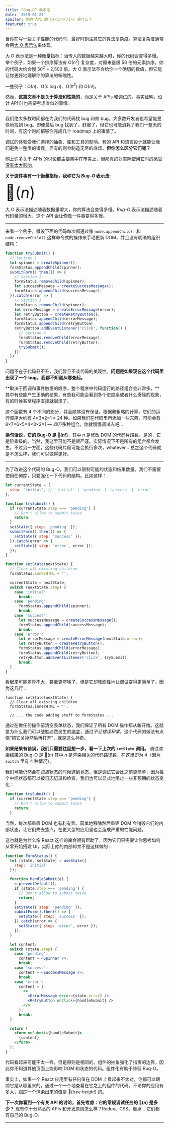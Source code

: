 ```yaml
---
title: “Bug-O” 表示法
date: '2019-01-25'
spoiler: 你的 API 的 🐞(<i>n</i>) 是什么？
featured: true
---
```


当你在写一些关乎性能的代码时，最好时刻注意它的算法复杂度。算法复杂度通常会用[大 O 表示法](https://rob-bell.net/2009/06/a-beginners-guide-to-big-o-notation/)来体现。

大 O 表示法是一种衡量指标：当传入的数据越来越大时，你的代码会变得多慢。举个例子，如果一个排序算法有 O(<i>n<sup>2</sup></i>) 复杂度，对原来量级 50 倍的元素排序，你的代码大约会慢 50<sup>2</sup> = 2,500 倍。大 O 表示法不会给你一个确切的数值，但它能让你更好地理解你的算法的伸缩性。

一些例子：O(<i>n</i>)、O(<i>n</i> log <i>n</i>)、O(<i>n<sup>2</sup></i>) 和 O(<i>n!</i>)。


然而，**这篇文章不是关于算法和性能的**，而是关于 APIs 和调试的。事实证明，设计 API 时也需要考虑类似的事情。

---

我们绝大多数时间都在为我们的代码找 bug 和修 bug。大多数开发者也希望能更快地找到 bug。即便最后 bug 找到了，舒服了，但它也可能消耗了我们一整天的时间，有这个时间都够你完成几个 roadmap 上的事情了。

调试的体验受我们选择的抽象、库和工具的影响。有的 API 和语言设计就能让我们避免一整类的错误，但有的则会制造无尽的麻烦。**但你怎么区分它们呢？**

网上许多关于 APIs 的讨论都主要集中在审美上，但那真的[对实际使用它时的感受没有太大影响](/optimized-for-change/)。

**关于这件事有一个衡量指标，我称它为 *Bug-O* 表示法:**

<font size="40">🐞(<i>n</i>)</font>

大 O 表示法描述随着数据量增大，你的算法会变得多慢。*Bug-O* 表示法描述随着代码量的增大，这个 API 会让**你**做一件事变得多慢。

---

来看一个例子，假设下面的代码每次都通过像 `node.appendChild()` 和 `node.removeChild()` 这样命令式的操作来手动更新 DOM，并且没有明确的组织结构：

```jsx
function trySubmit() {
  // Section 1
  let spinner = createSpinner();
  formStatus.appendChild(spinner);
  submitForm().then(() => {
  	// Section 2
    formStatus.removeChild(spinner);
    let successMessage = createSuccessMessage();
    formStatus.appendChild(successMessage);
  }).catch(error => {
  	// Section 3
    formStatus.removeChild(spinner);
    let errorMessage = createErrorMessage(error);
    let retryButton = createRetryButton();
    formStatus.appendChild(errorMessage);
    formStatus.appendChild(retryButton)
    retryButton.addEventListener('click', function() {
      // Section 4
      formStatus.removeChild(errorMessage);
      formStatus.removeChild(retryButton);
      trySubmit();
    });
  })
}
```

问题不在于代码丑不丑，我们暂且不谈代码的美观性。**问题是如果现在这个代码里出现了一个 bug，我都不知道从哪查起。**

**取决于回调和事件触发的顺序，整个程序中代码运行的路径组合会非常多，**其中有些能产生正确的结果，有些我可能会看到多个进度条或者什么奇怪的现象，有的时候甚至程序直接就崩溃了。

这个函数有 4 个不同的部分，并且顺序没有保证。根据我粗略的计算，它们的运行顺序大约有 4×3×2×1 = 24 种。如果我们在代码里再添加一些东西，可能会有 8×7×6×5×4×3×2×1 — *四万*多种组合。你就慢慢调试去吧...

**换句话说，它的 Bug-O 是 🐞(<i>n!</i>)**，其中 *n* 是修改 DOM 的代码片段数。是的，它是阶乘级的。当然，我这里可能不是很严谨。实际情况下不是所有的组合都会发生。不过另一方面，这些代码片段可能会执行多次，whatever... 总之这个代码就是不怎么样，我们可以做得更好。

---

为了改进这个代码的 Bug-O，我们可以限制可能的状态和结果数量。我们不需要使用任何库，只要强化一下代码的结构。比如这样：

```jsx
let currentState = {
  step: 'initial', // 'initial' | 'pending' | 'success' | 'error'
};

function trySubmit() {
  if (currentState.step === 'pending') {
    // Don't allow to submit twice
    return;
  }
  setState({ step: 'pending' });
  submitForm().then(() => {
    setState({ step: 'success' });
  }).catch(error => {
    setState({ step: 'error', error });
  });
}

function setState(nextState) {
  // Clear all existing children
  formStatus.innerHTML = '';

  currentState = nextState;
  switch (nextState.step) {
    case 'initial':
      break;
    case 'pending':
      formStatus.appendChild(spinner);
      break;
    case 'success':
      let successMessage = createSuccessMessage();
      formStatus.appendChild(successMessage);
      break;
    case 'error':
      let errorMessage = createErrorMessage(nextState.error);
      let retryButton = createRetryButton();
      formStatus.appendChild(errorMessage);
      formStatus.appendChild(retryButton);
      retryButton.addEventListener('click', trySubmit);
      break;
  }
}
```

看起来可能差异不大，甚至更啰嗦了，但是它却戏剧性地让调试变得更简单了。因为这几行：

```jsx{3}
function setState(nextState) {
  // Clear all existing children
  formStatus.innerHTML = '';

  // ... the code adding stuff to formStatus ...
```

通过在做任何操作前清空表单状态，我们保证了所有 DOM 操作都从新开始。这就是为什么我们可以战胜必然发生的[墒变](/the-elements-of-ui-engineering/)，通过*不让错误积累*。这个代码的做法有点像“把它关掉然后再打开”，就是这么神奇。

**如果结果有错误，我们只需要往回想一步，看一下上次的 `setState` 调用。** 调试渲染结果的 Bug-O 是 🐞(*n*) 其中 *n* 是渲染相关的代码路径数，在这里即为 4（因为 `switch` 里有 4 种情况）。

我们可能仍然会在*设置*状态的时候遇到竞态，但是调试它会比之前更简单，因为每个中间状态都可以被日志记录和检查。我们也可以显式地阻止一些非预期的状态变化：

```jsx
function trySubmit() {
  if (currentState.step === 'pending') {
    // Don't allow to submit twice
    return;
  }
```

当然，每次都重置 DOM 也有利有弊。简单地移除然后重建 DOM 会销毁它们的内部状态，让它们失去焦点，在更大型的应用里也会造成严重的性能问题。

这也就是为什么像 React 这样的库会很有帮助了，因为它们只需要让你思考如何从零开始搭建 UI，实际上库的内部却并不是这样做的：

```jsx
function FormStatus() {
  let [state, setState] = useState({
    step: 'initial'
  });

  function handleSubmit(e) {
    e.preventDefault();
    if (state.step === 'pending') {
      // Don't allow to submit twice
      return;
    }
    setState({ step: 'pending' });
    submitForm().then(() => {
      setState({ step: 'success' });
    }).catch(error => {
      setState({ step: 'error', error });
    });
  }

  let content;
  switch (state.step) {
    case 'pending':
      content = <Spinner />;
      break;
    case 'success':
      content = <SuccessMessage />;
      break;
    case 'error':
      content = (
        <>
          <ErrorMessage error={state.error} />
          <RetryButton onClick={handleSubmit} />
        </>
      );
      break;
  }

  return (
    <form onSubmit={handleSubmit}>
      {content}
    </form>
  );
}
```

代码看起来可能不太一样，但是原则是相同的。组件的抽象强化了指责的边界，因此你不知道其他页面上能影响 DOM 和状态的代码。组件化有助于降低 Bug-O。

事实上，如果一个 React 应用里有任何值在 DOM 上看起来不太对，你都可以跟踪它是从哪里来的，通过一个一个地查看在它之上的组件的代码。不论你的应用有多大，跟踪一个渲染出来的值是 🐞(*tree height*) 的。

**下一次你看到一个有关 API 的讨论，首先考虑：它的常规调试任务的 🐞(*n*) 是多少？** 现有你十分熟悉的 APIs 和开发原则怎么样？Redux、CSS、继承... 它们都有自己的 Bug-O。

---